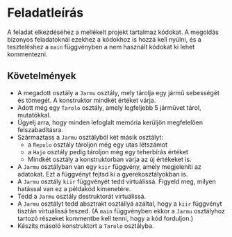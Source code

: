 # Feladatleírás

A feladat elkezdéséhez a mellékelt projekt tartalmaz kódokat. A megoldás bizonyos feladatoknál ezekhez a kódokhoz is hozzá kell nyúlni, és a teszteléshez a `main` függvényben a nem használt kódokat ki lehet kommentezni.

## Követelmények

- A megadott osztály a `Jarmu` osztály, mely tárolja egy jármű sebességét és tömegét.
  A konstruktor mindkét értéket várja.
- Adott még egy `Tarolo` osztály, amely legfeljebb 5 járművet tárol, mutatókkal.
- Ügyelj arra, hogy minden lefoglalt memória kerüljön megfelelően felszabadításra.
- Származtass a `Jarmu` osztályból két másik osztályt:
    - a `Repulo` osztály tároljon még egy utas létszámot
    - a `Hajo` osztály pedig tároljon még egy teherbírás értéket
    - Mindkét osztály a konstruktorban várja az új értékeket is.
- A `Jarmu` osztályban van egy `kiir` függvény, amely megjeleníti az adatokat.
  Ezt a függvényt fejtsd ki a gyerekosztályokban is.
- A `Jarmu` osztály `kiir` függvényét tedd virtuálissá.
  Figyeld meg, milyen hatással van ez a példakód kimenetére.
- Tedd a `Jarmu` osztály destruktorát virtuálissá.
- A `Jarmu` osztályt tedd absztrakt osztállyá azáltal, hogy a `kiir` függvényt tisztán virtuálissá teszed.
  (A `main` függvényben ekkor a `Jarmu` osztályhoz tartozó részeket kommentbe kell tenni, hogy a kód forduljon.)
- Készíts másoló konstruktort a `Tarolo` osztályba.
